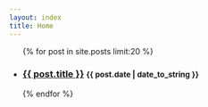 ```yaml
---
layout: index
title: Home
---
```

<ul class="posts-list">
{% for post in site.posts limit:20 %}
<li>
  <h3>
    <a href="{{ post.url }}">{{ post.title }}</a>
    <small>{{ post.date | date_to_string }}</small>
  </h3>
</li>
{% endfor %}
</ul>

